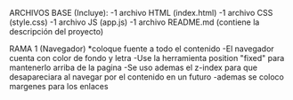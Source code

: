 ARCHIVOS BASE (Incluye):
-1 archivo HTML (index.html)
-1 archivo CSS (style.css)
-1 archivo JS (app.js)
-1 archivo README.md (contiene la descripción del proyecto)

RAMA 1 (Navegador)
*coloque fuente a todo el contenido
-El navegador cuenta con color de fondo y letra
-Use la herramienta position "fixed" para mantenerlo arriba de la pagina
-Se uso ademas el z-index para que desapareciara al navegar por el contenido en un futuro
-ademas se coloco margenes para los enlaces
